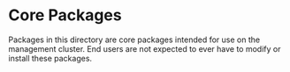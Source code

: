 # Core Packages

Packages in this directory are core packages intended for use on the management cluster. End users are not expected to ever have to modify or install these packages.
